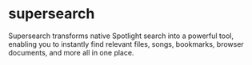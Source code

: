 # supersearch
Supersearch transforms native Spotlight search into a powerful tool, enabling you to instantly find relevant files, songs, bookmarks, browser documents, and more all in one place.
